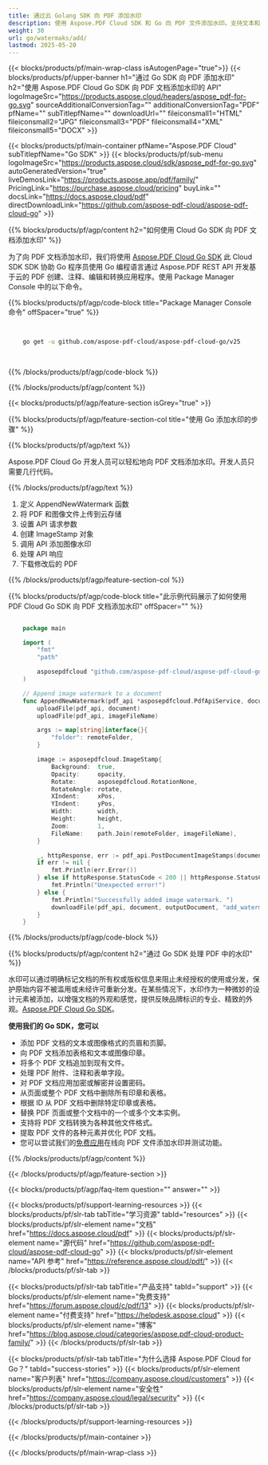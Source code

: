 ```yaml
---
title: 通过云 Golang SDK 向 PDF 添加水印
description: 使用 Aspose.PDF Cloud SDK 和 Go 向 PDF 文件添加水印。支持文本和图像标记。
weight: 30
url: go/watermaks/add/
lastmod: 2025-05-20
---
```


{{< blocks/products/pf/main-wrap-class isAutogenPage="true">}}
{{< blocks/products/pf/upper-banner h1="通过 Go SDK 向 PDF 添加水印" h2="使用 Aspose.PDF Cloud Go SDK 向 PDF 文档添加水印的 API" logoImageSrc="https://products.aspose.cloud/headers/aspose_pdf-for-go.svg" sourceAdditionalConversionTag="" additionalConversionTag="PDF" pfName="" subTitlepfName="" downloadUrl="" fileiconsmall1="HTML" fileiconsmall2="JPG" fileiconsmall3="PDF" fileiconsmall4="XML" fileiconsmall5="DOCX" >}}

{{< blocks/products/pf/main-container pfName="Aspose.PDF Cloud" subTitlepfName="Go SDK" >}}
{{< blocks/products/pf/sub-menu logoImageSrc="https://products.aspose.cloud/sdk/aspose_pdf-for-go.svg"
autoGeneratedVersion="true"
liveDemosLink="https://products.aspose.app/pdf/family/" PricingLink="https://purchase.aspose.cloud/pricing" buyLink="" docsLink="https://docs.aspose.cloud/pdf"  directDownloadLink="https://github.com/aspose-pdf-cloud/aspose-pdf-cloud-go" >}}

{{% blocks/products/pf/agp/content h2="如何使用 Cloud Go SDK 向 PDF 文档添加水印" %}}

为了向 PDF 文档添加水印，我们将使用
[Aspose.PDF Cloud Go SDK](https://products.aspose.cloud/pdf/go/)
此 Cloud SDK SDK 协助 Go 程序员使用 Go 编程语言通过 Aspose.PDF REST API 开发基于云的 PDF 创建、注释、编辑和转换应用程序。使用 Package Manager Console 中的以下命令。

{{% blocks/products/pf/agp/code-block title="Package Manager Console 命令" offSpacer="true" %}}

```bash

     
    go get -u github.com/aspose-pdf-cloud/aspose-pdf-cloud-go/v25
     
     
```

{{% /blocks/products/pf/agp/code-block %}}

{{% /blocks/products/pf/agp/content %}}

{{< blocks/products/pf/agp/feature-section isGrey="true" >}}

{{% blocks/products/pf/agp/feature-section-col title="使用 Go 添加水印的步骤" %}}

{{% blocks/products/pf/agp/text %}}

Aspose.PDF Cloud Go 开发人员可以轻松地向 PDF 文档添加水印。开发人员只需要几行代码。

{{% /blocks/products/pf/agp/text %}}

1. 定义 AppendNewWatermark 函数
1. 将 PDF 和图像文件上传到云存储
1. 设置 API 请求参数
1. 创建 ImageStamp 对象
1. 调用 API 添加图像水印
1. 处理 API 响应
1. 下载修改后的 PDF

{{% /blocks/products/pf/agp/feature-section-col %}}

{{% blocks/products/pf/agp/code-block title="此示例代码展示了如何使用 PDF Cloud Go SDK 向 PDF 文档添加水印" offSpacer="" %}}

```go

	package main

	import (
		"fmt"
		"path"

		asposepdfcloud "github.com/aspose-pdf-cloud/aspose-pdf-cloud-go/v25"
	)

	// Append image watermark to a document
	func AppendNewWatermark(pdf_api *asposepdfcloud.PdfApiService, document string, imageFileName string, opacity float64, rotate float64, xPos float64, yPos float64, width float64, height float64, outputDocument string, remoteFolder string) {
		uploadFile(pdf_api, document)
		uploadFile(pdf_api, imageFileName)

		args := map[string]interface{}{
			"folder": remoteFolder,
		}

		image := asposepdfcloud.ImageStamp{
			Background:  true,
			Opacity:     opacity,
			Rotate:      asposepdfcloud.RotationNone,
			RotateAngle: rotate,
			XIndent:     xPos,
			YIndent:     yPos,
			Width:       width,
			Height:      height,
			Zoom:        1,
			FileName:    path.Join(remoteFolder, imageFileName),
		}

		_, httpResponse, err := pdf_api.PostDocumentImageStamps(document, []asposepdfcloud.ImageStamp{image}, args)
		if err != nil {
			fmt.Println(err.Error())
		} else if httpResponse.StatusCode < 200 || httpResponse.StatusCode > 299 {
			fmt.Println("Unexpected error!")
		} else {
			fmt.Println("Successfully added image watermark. ")
			downloadFile(pdf_api, document, outputDocument, "add_watermark_")
		}
	}
```

{{% /blocks/products/pf/agp/code-block %}}

{{% blocks/products/pf/agp/content h2="通过 Go SDK 处理 PDF 中的水印" %}}

水印可以通过明确标记文档的所有权或版权信息来阻止未经授权的使用或分发，保护原始内容不被滥用或未经许可重新分发。在某些情况下，水印作为一种微妙的设计元素被添加，以增强文档的外观和感觉，提供反映品牌标识的专业、精致的外观。[Aspose.PDF Cloud Go SDK](https://products.aspose.cloud/pdf/go/)。

**使用我们的 Go SDK，您可以**

+ 添加 PDF 文档的文本或图像格式的页眉和页脚。
+ 向 PDF 文档添加表格和文本或图像印章。
+ 将多个 PDF 文档追加到现有文件。
+ 处理 PDF 附件、注释和表单字段。
+ 对 PDF 文档应用加密或解密并设置密码。
+ 从页面或整个 PDF 文档中删除所有印章和表格。
+ 根据 ID 从 PDF 文档中删除特定印章或表格。
+ 替换 PDF 页面或整个文档中的一个或多个文本实例。
+ 支持将 PDF 文档转换为各种其他文件格式。
+ 提取 PDF 文件的各种元素并优化 PDF 文档。
+ 您可以尝试我们的[免费应用](https://products.aspose.app/pdf/)在线向 PDF 文件添加水印并测试功能。

{{% /blocks/products/pf/agp/content %}}

{{< /blocks/products/pf/agp/feature-section >}}

{{< blocks/products/pf/agp/faq-item question="" answer="" >}}

{{< blocks/products/pf/support-learning-resources >}}
{{< blocks/products/pf/slr-tab tabTitle="学习资源" tabId="resources" >}}
{{< blocks/products/pf/slr-element name="文档" href="https://docs.aspose.cloud/pdf" >}}
{{< blocks/products/pf/slr-element name="源代码" href="https://github.com/aspose-pdf-cloud/aspose-pdf-cloud-go" >}}
{{< blocks/products/pf/slr-element name="API 参考" href="https://reference.aspose.cloud/pdf/" >}}
{{< /blocks/products/pf/slr-tab >}}

{{< blocks/products/pf/slr-tab tabTitle="产品支持" tabId="support" >}}
{{< blocks/products/pf/slr-element name="免费支持" href="https://forum.aspose.cloud/c/pdf/13" >}}
{{< blocks/products/pf/slr-element name="付费支持" href="https://helpdesk.aspose.cloud" >}}
{{< blocks/products/pf/slr-element name="博客" href="https://blog.aspose.cloud/categories/aspose.pdf-cloud-product-family/" >}}
{{< /blocks/products/pf/slr-tab >}}

{{< blocks/products/pf/slr-tab tabTitle="为什么选择 Aspose.PDF Cloud for Go？" tabId="success-stories" >}}
{{< blocks/products/pf/slr-element name="客户列表" href="https://company.aspose.cloud/customers" >}}
{{< blocks/products/pf/slr-element name="安全性" href="https://company.aspose.cloud/legal/security" >}}
{{< /blocks/products/pf/slr-tab >}}

{{< /blocks/products/pf/support-learning-resources >}}

{{< /blocks/products/pf/main-container >}}

{{< /blocks/products/pf/main-wrap-class >}}






